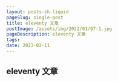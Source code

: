 ```yaml
---
layout: posts-zh.liquid
pageSlug: single-post
title: eleventy 文章
postImage: /assets/img/2022/01/07-1.jpg
pageDescription: eleventy 文章
tags: 
date: 2023-02-11
---
```


## eleventy 文章